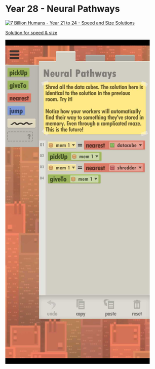 # Year 28 - Neural Pathways

[![7 Billion Humans - Year 21 to 24 - Speed and Size Solutions](https://img.youtube.com/vi/sjisK56tksw/0.jpg)](https://www.youtube.com/watch?v=sjisK56tksw)

[Solution for speed & size](solution.txt)

![Solution for speed & size](solution.JPEG "Year 28")